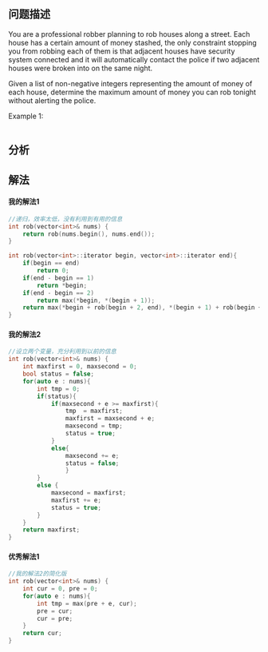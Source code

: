## 问题描述
You are a professional robber planning to rob houses along a street. Each house has a certain amount of money stashed, the only constraint stopping you from robbing each of them is that adjacent houses have security system connected and it will automatically contact the police if two adjacent houses were broken into on the same night.

Given a list of non-negative integers representing the amount of money of each house, determine the maximum amount of money you can rob tonight without alerting the police.

Example 1:
```

```

## 分析


## 解法

#### 我的解法1
```cpp
//递归，效率太低，没有利用到有用的信息
int rob(vector<int>& nums) {
    return rob(nums.begin(), nums.end());
}

int rob(vector<int>::iterator begin, vector<int>::iterator end){
    if(begin == end)
        return 0;
    if(end - begin == 1)
        return *begin;
    if(end - begin == 2)
        return max(*begin, *(begin + 1));
    return max(*begin + rob(begin + 2, end), *(begin + 1) + rob(begin + 3, end));
}
```

#### 我的解法2
```cpp
//设立两个变量，充分利用到以前的信息
int rob(vector<int>& nums) {
    int maxfirst = 0, maxsecond = 0;
    bool status = false;
    for(auto e : nums){
        int tmp = 0;
        if(status){
            if(maxsecond + e >= maxfirst){
                tmp  = maxfirst;
                maxfirst = maxsecond + e;
                maxsecond = tmp;
                status = true;
            }
            else{
                maxsecond += e;
                status = false;
                }
        }
        else {
            maxsecond = maxfirst;
            maxfirst += e;
            status = true;
        }
    }
    return maxfirst;
}
```
#### 优秀解法1
```cpp
//我的解法2的简化版
int rob(vector<int>& nums) {
    int cur = 0, pre = 0;
    for(auto e : nums){
        int tmp = max(pre + e, cur);
        pre = cur;
        cur = pre;
    }
    return cur;
}
```

